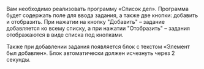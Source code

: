 Вам необходимо реализовать программу «Список дел». Программа будет содержать поле для ввода задания, а также две кнопки: добавить и отобразить. При нажатии на кнопку "Добавить" – задание добавляется ко всему списку, а при нажатии "Отобразить" – задания отображаются в виде списка под кнопками.

Также при добавлении задания появляется блок с текстом «Элемент был добавлен». Блок автоматически должен исчезнуть через 2 секунды.
